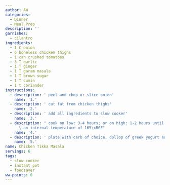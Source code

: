 ```yaml
---
author: AW
categories:
  - Dinner
  - Meal Prep
description: ''
garnishes:
  - cilantro
ingredients:
  - 1 C onion
  - 6 boneless chicken thighs
  - 1 can crushed tomatoes
  - 3 T garlic
  - 1 T ginger
  - 1 T garam masala
  - 1 T brown sugar
  - 1 T cumin
  - 1 t coriander
instructions:
  - description: ' peel and chop or slice onion'
    name: '1.'
  - description: ' cut fat from chicken thighs'
    name: '2.'
  - description: ' add all ingredients to slow cooker'
    name: '3.'
  - description: " cook on low: 3-4 hours; or on high: 1-2 hours until chicken reaches\
      \ an internal temperature of 165\xB0F"
    name: '4.'
  - description: ' plate with carb of choice, dollop of greek yogurt and cilantro.'
    name: '5.'
name: Chicken Tikka Masala
servings: 6
tags:
  - slow cooker
  - instant pot
  - foodsaver
ww-points: 0
---
```

